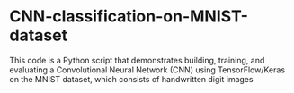 # CNN-classification-on-MNIST-dataset
This code is a Python script that demonstrates building, training, and evaluating a Convolutional Neural Network (CNN) using TensorFlow/Keras on the MNIST dataset, which consists of handwritten digit images
